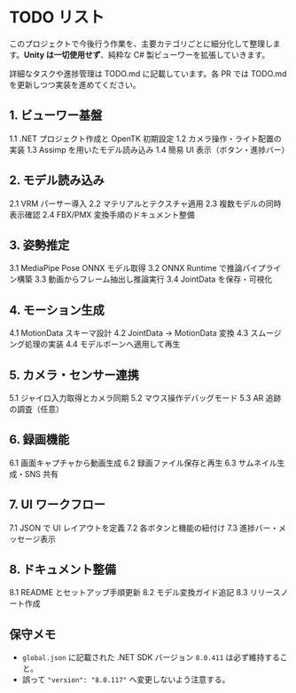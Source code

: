 # TODO リスト

このプロジェクトで今後行う作業を、主要カテゴリごとに細分化して整理します。**Unity は一切使用せず**、純粋な C# 製ビューワーを拡張していきます。

詳細なタスクや進捗管理は TODO.md に記載しています。各 PR では TODO.md を更新しつつ実装を進めてください。

## 1. ビューワー基盤
1.1 .NET プロジェクト作成と OpenTK 初期設定
1.2 カメラ操作・ライト配置の実装
1.3 Assimp を用いたモデル読み込み
1.4 簡易 UI 表示（ボタン・進捗バー）

## 2. モデル読み込み
2.1 VRM パーサー導入
2.2 マテリアルとテクスチャ適用
2.3 複数モデルの同時表示確認
2.4 FBX/PMX 変換手順のドキュメント整備

## 3. 姿勢推定
3.1 MediaPipe Pose ONNX モデル取得
3.2 ONNX Runtime で推論パイプライン構築
3.3 動画からフレーム抽出し推論実行
3.4 JointData を保存・可視化

## 4. モーション生成
4.1 MotionData スキーマ設計
4.2 JointData → MotionData 変換
4.3 スムージング処理の実装
4.4 モデルボーンへ適用して再生

## 5. カメラ・センサー連携
5.1 ジャイロ入力取得とカメラ同期
5.2 マウス操作デバッグモード
5.3 AR 追跡の調査（任意）

## 6. 録画機能
6.1 画面キャプチャから動画生成
6.2 録画ファイル保存と再生
6.3 サムネイル生成・SNS 共有

## 7. UI ワークフロー
7.1 JSON で UI レイアウトを定義
7.2 各ボタンと機能の紐付け
7.3 進捗バー・メッセージ表示

## 8. ドキュメント整備
8.1 README とセットアップ手順更新
8.2 モデル変換ガイド追記
8.3 リリースノート作成

## 保守メモ
- `global.json` に記載された .NET SDK バージョン `8.0.411` は必ず維持すること。
- 誤って `"version": "8.0.117"` へ変更しないよう注意する。

